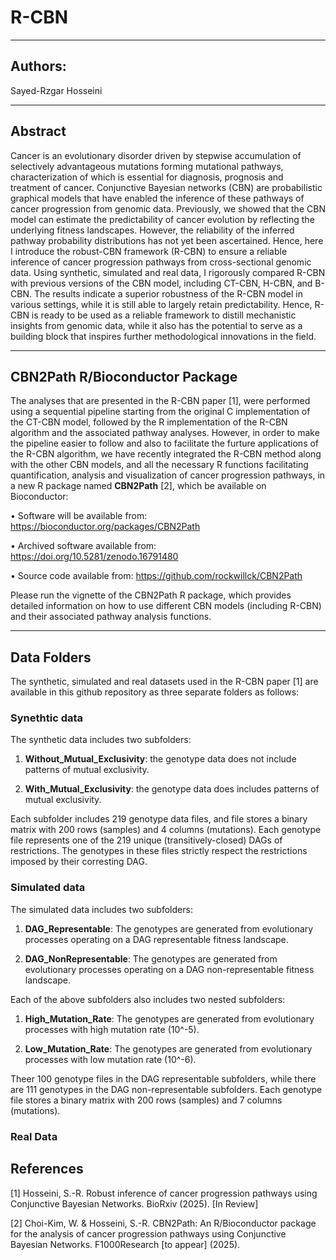 # R-CBN
---

## Authors:
Sayed-Rzgar Hosseini

---


## Abstract
Cancer is an evolutionary disorder driven by stepwise accumulation of selectively advantageous mutations forming mutational pathways, characterization of which is essential for diagnosis, prognosis and treatment of cancer. Conjunctive Bayesian networks (CBN) are probabilistic graphical models that have enabled the inference of these pathways of cancer progression from genomic data. Previously, we showed that the CBN model can estimate the predictability of cancer evolution by reflecting the underlying fitness landscapes. However, the reliability of the inferred pathway probability distributions has not yet been ascertained. Hence, here I introduce the robust-CBN framework (R-CBN) to ensure a reliable inference of cancer progression pathways from cross-sectional genomic data. Using synthetic, simulated and real data, I rigorously compared R-CBN with previous versions of the CBN model, including CT-CBN, H-CBN, and B-CBN. The results indicate a superior robustness of the R-CBN model in various settings, while it is still able to largely retain predictability. Hence, R-CBN is ready to be used as a reliable framework to distill mechanistic insights from genomic data, while it also has the potential to serve as a building block that inspires further methodological innovations in the field.

---
## CBN2Path R/Bioconductor Package
The analyses that are presented in the R-CBN paper [1], were performed using a sequential pipeline starting from the original C implementation of the CT-CBN model, followed by the R implementation of the R-CBN algorithm and the associated pathway analyses. 
However, in order to make the pipeline easier to follow and also to facilitate the furture applications of the R-CBN algorithm, we have recently integrated the R-CBN method along with the other CBN models, and all the necessary R functions facilitating quantification, analysis and visualization of cancer progression pathways, in a new R package named **CBN2Path** [2], which be available on Bioconductor:

•	Software will be available from:  https://bioconductor.org/packages/CBN2Path

•	Archived software available from: https://doi.org/10.5281/zenodo.16791480

•	Source code available from: https://github.com/rockwillck/CBN2Path

Please run the vignette of the CBN2Path R package, which provides detailed information on how to use different CBN models (including R-CBN) and their associated pathway analysis functions.

---
## Data Folders
The synthetic, simulated and real datasets used in the R-CBN paper [1] are available in this github repository as three separate folders as follows:

### Synethtic data
The synthetic data includes two subfolders: 

1. **Without_Mutual_Exclusivity**: the genotype data does not include patterns of mutual exclusivity.

2. **With_Mutual_Exclusivity**: the genotype data does includes patterns of mutual exclusivity.

Each subfolder includes 219 genotype data files, and file stores a binary matrix with 200 rows (samples) and 4 columns (mutations). Each genotype file represents one of the 219 unique (transitively-closed) DAGs of restrictions. The genotypes in these files strictly respect the restrictions imposed by their corresting DAG.


### Simulated data
The simulated data includes two subfolders:

1. **DAG_Representable**: The genotypes are generated from evolutionary processes operating on a DAG representable fitness landscape.

2. **DAG_NonRepresentable**: The genotypes are generated from evolutionary processes operating on a DAG non-representable fitness landscape.

Each of the above subfolders also includes two nested subfolders:

1. **High_Mutation_Rate**: The genotypes are generated from evolutionary processes with high mutation rate (10^-5).

2. **Low_Mutation_Rate**: The genotypes are generated from evolutionary processes with low mutation rate (10^-6).

Theer 100 genotype files in the DAG representable subfolders, while there are 111 genotypes in the DAG non-representable subfolders. Each genotype file stores a binary matrix with 200 rows (samples) and 7 columns (mutations).



### Real Data

## References

[1] Hosseini, S.-R. Robust inference of cancer progression pathways using Conjunctive Bayesian Networks. BioRxiv (2025). [In Review]

[2] Choi-Kim, W. & Hosseini, S.-R. CBN2Path: An R/Bioconductor package for the analysis of cancer progression pathways using Conjunctive Bayesian Networks. F1000Research [to appear] (2025).












